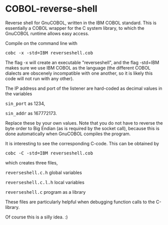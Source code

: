 # COBOL-reverse-shell
Reverse shell for GnuCOBOL, written in the IBM COBOL standard.
This is essentially a COBOL wrapper for the C system library, to which the GnuCOBOL runtime allows easy access.

Compile on the command line with

  <tt>cobc -x -std=IBM reverseshell.cob</tt>
  
The flag -x will create an executable "reverseshell", and the flag -std=IBM makes sure we use IBM COBOL as the language (the different COBOL dialects are obscenely incompatible with one another, so it is likely this code will not run with any other).

The IP address and port of the listener are hard-coded as decimal values in the variables

  <tt>sin_port</tt> as 1234,
  
  <tt>sin_addr</tt> as 167772173.
  
Replace these by your own values. Note that you do not have to reverse the byte order to Big Endian (as is required by the socket call), because this is done automatically when GnuCOBOL compiles the program.

It is interesting to see the corresponding C-code. This can be obtained by

  <tt>cobc -C -std=IBM reverseshell.cob</tt>
  
which creates three files,

   <tt>reverseshell.c.h</tt>     global variables
  
   <tt>reverseshell.c.l.h</tt>   local variables
  
   <tt>reverseshell.c</tt>       program as a library
  
These files are particularly helpful when debugging function calls to the C-library.

Of course this is a silly idea. :)

